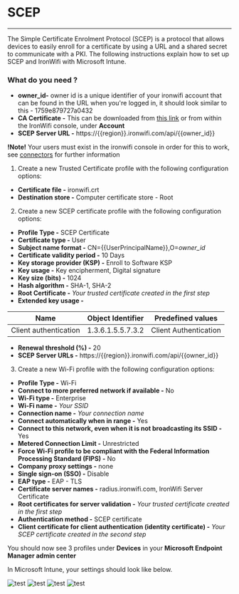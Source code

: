# **SCEP**

---

The Simple Certificate Enrolment Protocol (SCEP) is a protocol that allows devices to easily enroll for a certificate by using a URL and a shared secret to communicate with a PKI. The following instructions explain how to set up SCEP and IronWifi with Microsoft Intune.

### What do you need ?

- **owner_id-** owner id is a unique identifier of your ironwifi account that can be found in the URL when you're logged in, it should look similar to this - 1759e879727a0432
- **CA Certificate -** This can be downloaded from [this link](https://console.ironwifi.com/assets/html/ironwifi.crt) or from within the IronWifi console, under **Account**
- **SCEP Server URL -** https://{{region}}.ironwifi.com/api/{{owner_id}}

**!Note!** Your users must exist in the ironwifi console in order for this to work, see [connectors](https://www.ironwifi.com/connectors/) for further information

1. Create a new Trusted Certificate profile with the following configuration options:

- **Certificate file -** ironwifi.crt
- **Destination store -** Computer certificate store - Root

2. Create a new SCEP certificate profile with the following configuration options:

- **Profile Type -** SCEP Certificate
- **Certificate type -** User
- **Subject name format -** CN={{UserPrincipalName}},O=_owner_id_
- **Certificate validity period -** 10 Days
- **Key storage provider (KSP) -** Enroll to Software KSP
- **Key usage -** Key encipherment, Digital signature
- **Key size (bits) -** 1024
- **Hash algorithm -** SHA-1, SHA-2
- **Root Certificate -** _Your trusted certificate created in the first step_
- **Extended key usage -**

Name | Object Identifier | Predefined values |
----- | ---------------- | ----------------- |
Client authentication | 1.3.6.1.5.5.7.3.2 | Client Authentication

- **Renewal threshold (%) -** 20
- **SCEP Server URLs -** https://{{region}}.ironwifi.com/api/{{owner_id}}

3. Create a new Wi-Fi profile with the following configuration options:

- **Profile Type -** Wi-Fi
- **Connect to more preferred network if available -** No
- **Wi-Fi type -** Enterprise
- **Wi-Fi name -** _Your SSID_
- **Connection name -** _Your connection name_
- **Connect automatically when in range -** Yes
- **Connect to this network, even when it is not broadcasting its SSID -** Yes
- **Metered Connection Limit -** Unrestricted
- **Force Wi-Fi profile to be compliant with the Federal Information Processing Standard (FIPS) -** No
- **Company proxy settings -** none
- **Single sign-on (SSO) -** Disable
- **EAP type -** EAP - TLS
- **Certificate server names -** radius.ironwifi.com, IronWifi Server Certificate
- **Root certificates for server validation -** _Your trusted certificate created in the first step_
- **Authentication method -** SCEP certificate
- **Client certificate for client authentication (identity certificate) -** _Your SCEP certificate created in the second step_

You should now see 3 profiles under **Devices** in your **Microsoft Endpoint Manager admin center**

In Microsoft Intune, your settings should look like below.


![test](https://raw.githubusercontent.com/IronWifi/docs/master/user_Guide/Account/scep/scep1.png)
![test](https://raw.githubusercontent.com/IronWifi/docs/master/user_Guide/Account/scep/scep2.png)
![test](https://raw.githubusercontent.com/IronWifi/docs/master/user_Guide/Account/scep/scep3.png)
![test](https://raw.githubusercontent.com/IronWifi/docs/master/user_Guide/Account/scep/scep4.png)


